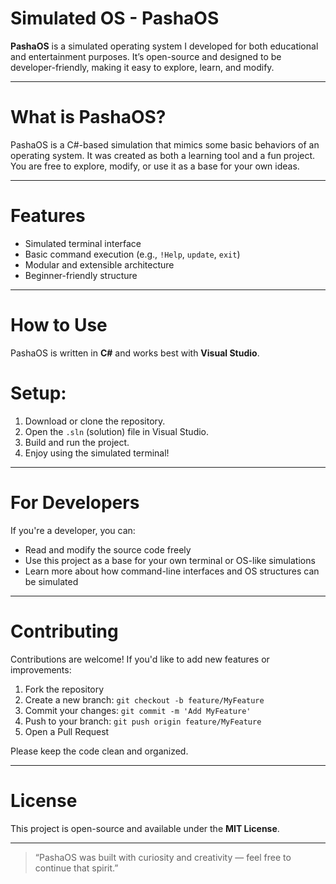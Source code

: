 # Simulated OS - PashaOS

**PashaOS** is a simulated operating system I developed for both educational and entertainment purposes. It’s open-source and designed to be developer-friendly, making it easy to explore, learn, and modify.

---

# What is PashaOS?

PashaOS is a C#-based simulation that mimics some basic behaviors of an operating system. It was created as both a learning tool and a fun project. You are free to explore, modify, or use it as a base for your own ideas.

---

# Features

- Simulated terminal interface
- Basic command execution (e.g., `!Help`, `update`, `exit`)
- Modular and extensible architecture
- Beginner-friendly structure

---

# How to Use

PashaOS is written in **C#** and works best with **Visual Studio**.

# Setup:

1. Download or clone the repository.
2. Open the `.sln` (solution) file in Visual Studio.
3. Build and run the project.
4. Enjoy using the simulated terminal!

---

# For Developers

If you're a developer, you can:

- Read and modify the source code freely
- Use this project as a base for your own terminal or OS-like simulations
- Learn more about how command-line interfaces and OS structures can be simulated

---

# Contributing

Contributions are welcome! If you'd like to add new features or improvements:

1. Fork the repository
2. Create a new branch: `git checkout -b feature/MyFeature`
3. Commit your changes: `git commit -m 'Add MyFeature'`
4. Push to your branch: `git push origin feature/MyFeature`
5. Open a Pull Request

Please keep the code clean and organized.

---

# License

This project is open-source and available under the **MIT License**.

---

> “PashaOS was built with curiosity and creativity — feel free to continue that spirit.”
